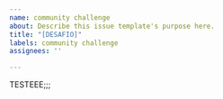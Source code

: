 ```yaml
---
name: community challenge
about: Describe this issue template's purpose here.
title: "[DESAFIO]"
labels: community challenge
assignees: ''

---
```


TESTEEE;;;
